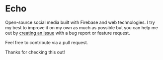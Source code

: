 # Echo
Open-source social media built with Firebase and web technologies. I try my best to improve it on my own as much as possible but you can help me out by <a href="https://github.com/r0hin/echo/issues">creating an issue</a> with a bug report or feature request.

Feel free to contribute via a pull request.

Thanks for checking this out!
